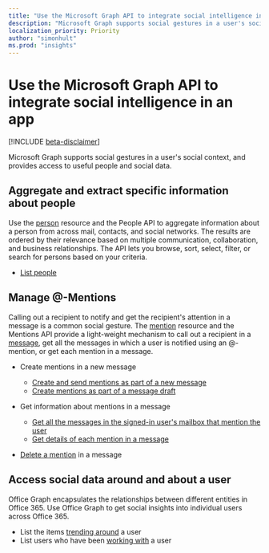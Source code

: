 ```yaml
---
title: "Use the Microsoft Graph API to integrate social intelligence in an app"
description: "Microsoft Graph supports social gestures in a user's social context, and provides access to useful people and social data."
localization_priority: Priority
author: "simonhult"
ms.prod: "insights"
---
```


# Use the Microsoft Graph API to integrate social intelligence in an app

[!INCLUDE [beta-disclaimer](../../includes/beta-disclaimer.md)]

Microsoft Graph supports social gestures in a user's social context, and provides access to useful people and social data.

## Aggregate and extract specific information about people

Use the [person](../resources/person.md) resource and the People API to aggregate information
about a person from across mail, contacts, and social networks. The results are ordered by their
relevance based on multiple communication, collaboration, and business relationships. The API
lets you browse, sort, select, filter, or search for persons based on your criteria.

- [List people](../api/user-list-people.md)

## Manage @-Mentions

Calling out a recipient to notify and get the recipient's attention in a message is a common social gesture.
The [mention](../resources/mention.md) resource and the Mentions API provide a light-weight mechanism to call out
a recipient in a [message](../resources/message.md), get all the messages in which a user is notified using an @-mention,
or get each mention in a message.

<!--
Include the next sentence when supporting events.

**Mention** is also supported by [Event](../resources/event.md).

-->

- Create mentions in a new message

  - [Create and send mentions as part of a new message](../api/user-sendmail.md#request-2)
  - [Create mentions as part of a message draft](../api/user-post-messages.md#request-2)

- Get information about mentions in a message

  - [Get all the messages in the signed-in user's mailbox that mention the user](../api/user-list-messages.md#request-2)
  - [Get details of each mention in a message](../api/message-get.md#request-2)

- [Delete a mention](../api/message-delete.md#request-2) in a message

## Access social data around and about a user

Office Graph encapsulates the relationships between different entities in Office 365. Use Office Graph to get social insights
into individual users across Office 365.

- List the items [trending around](../api/insights-list-trending.md) a user
- List users who have been [working with](../api/user-list-people.md) a user
